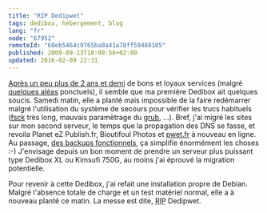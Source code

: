 ```yaml
---
title: "RIP Dedipwet"
tags: dedibox, hébergement, blog
lang: "fr"
node: "67952"
remoteId: "60eb5464c9765ba8a41a78ff59480105"
published: 2009-09-13T18:00:56+02:00
updated: 2016-02-09 22:31
---
```


[Après un peu plus de 2 ans et
demi](/post/une-dedibox-en-moins-de-temps-qu-il-en-faut-pour-le-dire) de bons et
loyaux services (malgré [quelques aléas](/post/des-freezes-sur-dedibox)
ponctuels), il semble que ma première Dedibox ait quelques soucis. Samedi matin,
elle a planté mais impossible de la faire redémarrer malgré l'utilisation du
système de secours
pour vérifier les trucs habituels
([fsck](http://pwet.fr/man/linux/administration_systeme/fsck) très long, mauvais
paramètrage du [grub](http://pwet.fr/man/linux/administration_systeme/grub),
...). Bref, j'ai migré les sites sur mon second serveur, le temps que la
propagation des DNS se fasse, et revoila Planet eZ
Publish.fr, Bioutifoul
Photos et [pwet.fr](http://pwet.fr) à nouveau
en ligne. Au passage, [des backups fonctionnels](/post/boulet), ça simplifie
énormément les choses :-) J'envisage depuis un bon moment de prendre un serveur
plus puissant type Dedibox XL ou Kimsufi 750G, au moins j'ai éprouvé la
migration potentielle.

Pour revenir à cette Dedibox, j'ai refait une installation propre de Debian.
Malgré l'absence totale de charge et un test matériel normal, elle a à nouveau
planté ce matin. La messe est dite, <abbr title="Rest In Peace">RIP</abbr>
Dedipwet.
